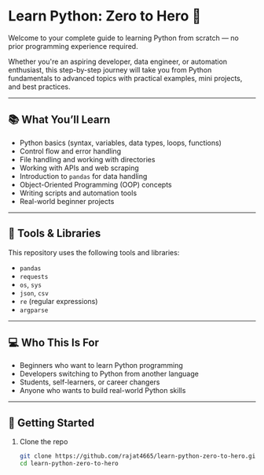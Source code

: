 # Learn Python: Zero to Hero 🚀

Welcome to your complete guide to learning Python from scratch — no prior programming experience required.

Whether you're an aspiring developer, data engineer, or automation enthusiast, this step-by-step journey will take you from Python fundamentals to advanced topics with practical examples, mini projects, and best practices.

---

## 📚 What You’ll Learn

- Python basics (syntax, variables, data types, loops, functions)
- Control flow and error handling
- File handling and working with directories
- Working with APIs and web scraping
- Introduction to `pandas` for data handling
- Object-Oriented Programming (OOP) concepts
- Writing scripts and automation tools
- Real-world beginner projects

---

## 🧰 Tools & Libraries

This repository uses the following tools and libraries:

- `pandas`
- `requests`
- `os`, `sys`
- `json`, `csv`
- `re` (regular expressions)
- `argparse`

---

## 💻 Who This Is For

- Beginners who want to learn Python programming
- Developers switching to Python from another language
- Students, self-learners, or career changers
- Anyone who wants to build real-world Python skills

---

## 🚀 Getting Started

1. Clone the repo  
   ```bash
   git clone https://github.com/rajat4665/learn-python-zero-to-hero.git
   cd learn-python-zero-to-hero
